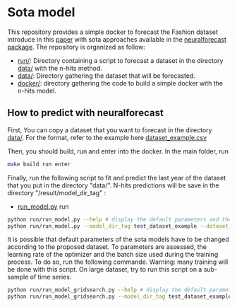 # Sota model

This repository provides a simple docker to forecast the Fashion dataset introduce in this [paper](https://arxiv.org/abs/2202.03224) with sota approaches available in the [neuralforecast package](https://nixtla.github.io/neuralforecast/). The repository is organized as follow:

 - [run/](run/): Directory containing a script to forecast a dataset in the directory [data/](data/) with the n-hits method.
 - [data/](data/): Directory gathering the dataset that will be forecasted.
 - [docker/](docker/): directory gathering the code to build a simple docker with the n-hits model. 

## How to predict with neuralforecast

First, You can copy a dataset that you want to forecast in the directory [data/](data/). For the format, refer to the example here [dataset_example.csv](data/dataset_example.csv)

Then, you should build, run and enter into the docker. In the main folder, run
```bash
make build run enter
```
Finally, run the following script to fit and predict the last year of the dataset that you put in the directory "data/". N-hits predictions will be save in the directory "/result/model_dir_tag"
:
- [run_model.py](run/run_model.py)
run
```bash
python run/run_model.py --help # display the default parameters and their description
python run/run_model.py --model_dir_tag test_dataset_example --dataset_name dataset_example.csv # train and predict the last year of the dataset name dataset_example.csv with the several sota models and save the result in the directory "/result/model_dir_tag".
```
It is possible that default parameters of the sota models have to be changed according to the proposed dataset. To parameters are assessed, the learning rate of the optimizer and the batch size used during the training process. To do so, run the following commande. Warning: many training will be done with this script. On large dataset, try to run this script on a sub-sample of time series.
```bash
python run/run_model_gridsearch.py --help # display the default parameters and their description
python run/run_model_gridsearch.py --model_dir_tag test_dataset_example --dataset_name dataset_example.csv # run a gridsearch for the learning rate and batch size paramaters on the proposed dataset.
```
